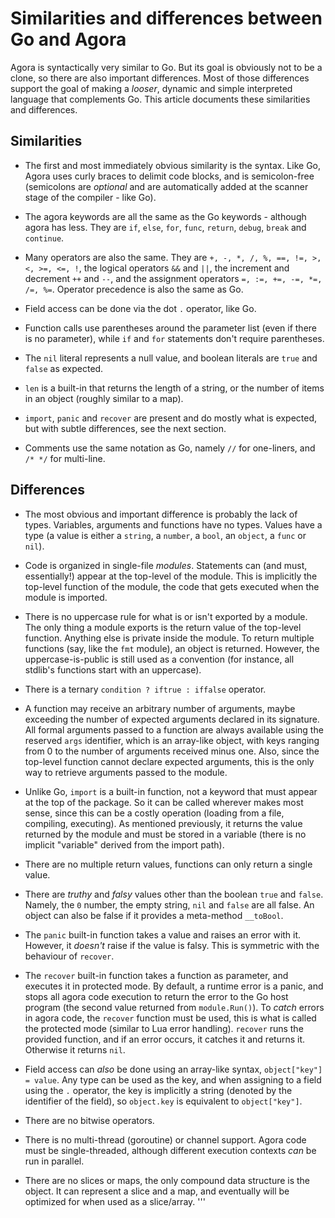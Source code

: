 # Similarities and differences between Go and Agora

Agora is syntactically very similar to Go. But its goal is obviously not to be a clone, so there are also important differences. Most of those differences support the goal of making a *looser*, dynamic and simple interpreted language that complements Go. This article documents these similarities and differences.

## Similarities

* The first and most immediately obvious similarity is the syntax. Like Go, Agora uses curly braces to delimit code blocks, and is semicolon-free (semicolons are *optional* and are automatically added at the scanner stage of the compiler - like Go).

* The agora keywords are all the same as the Go keywords - although agora has less. They are `if`, `else`, `for`, `func`, `return`, `debug`, `break` and `continue`. 

* Many operators are also the same. They are `+, -, *, /, %, ==, !=, >, <, >=, <=, !`, the logical operators `&&` and `||`, the increment and decrement `++` and `--`, and the assignment operators `=, :=, +=, -=, *=, /=, %=`. Operator precedence is also the same as Go.

* Field access can be done via the dot `.` operator, like Go.

* Function calls use parentheses around the parameter list (even if there is no parameter), while `if` and `for` statements don't require parentheses.

* The `nil` literal represents a null value, and boolean literals are `true` and `false` as expected.

* `len` is a built-in that returns the length of a string, or the number of items in an object (roughly similar to a map).

* `import`, `panic` and `recover` are present and do mostly what is expected, but with subtle differences, see the next section.

* Comments use the same notation as Go, namely `//` for one-liners, and `/* */` for multi-line.

## Differences

* The most obvious and important difference is probably the lack of types. Variables, arguments and functions have no types. Values have a type (a value is either a `string`, a `number`, a `bool`, an `object`, a `func` or `nil`).

* Code is organized in single-file *modules*. Statements can (and must, essentially!) appear at the top-level of the module. This is implicitly the top-level function of the module, the code that gets executed when the module is imported.

* There is no uppercase rule for what is or isn't exported by a module. The only thing a module exports is the return value of the top-level function. Anything else is private inside the module. To return multiple functions (say, like the `fmt` module), an object is returned. However, the uppercase-is-public is still used as a convention (for instance, all stdlib's functions start with an uppercase).

* There is a ternary `condition ? iftrue : iffalse` operator.

* A function may receive an arbitrary number of arguments, maybe exceeding the number of expected arguments declared in its signature. All formal arguments passed to a function are always available using the reserved `args` identifier, which is an array-like object, with keys ranging from 0 to the number of arguments received minus one. Also, since the top-level function cannot declare expected arguments, this is the only way to retrieve arguments passed to the module.

* Unlike Go, `import` is a built-in function, not a keyword that must appear at the top of the package. So it can be called wherever makes most sense, since this can be a costly operation (loading from a file, compiling, executing). As mentioned previously, it returns the value returned by the module and must be stored in a variable (there is no implicit "variable" derived from the import path).

* There are no multiple return values, functions can only return a single value.

* There are *truthy* and *falsy* values other than the boolean `true` and `false`. Namely, the `0` number, the empty string, `nil` and `false` are all false. An object can also be false if it provides a meta-method `__toBool`.

* The `panic` built-in function takes a value and raises an error with it. However, it *doesn't* raise if the value is falsy. This is symmetric with the behaviour of `recover`.

* The `recover` built-in function takes a function as parameter, and executes it in protected mode. By default, a runtime error is a panic, and stops all agora code execution to return the error to the Go host program (the second value returned from `module.Run()`). To *catch* errors in agora code, the `recover` function must be used, this is what is called the protected mode (similar to Lua error handling). `recover` runs the provided function, and if an error occurs, it catches it and returns it. Otherwise it returns `nil`.

* Field access can *also* be done using an array-like syntax, `object["key"] = value`. Any type can be used as the key, and when assigning to a field using the `.` operator, the key is implicitly a string (denoted by the identifier of the field), so `object.key` is equivalent to `object["key"]`.

* There are no bitwise operators.

* There is no multi-thread (goroutine) or channel support. Agora code must be single-threaded, although different execution contexts *can* be run in parallel.

* There are no slices or maps, the only compound data structure is the object. It can represent a slice and a map, and eventually will be optimized for when used as a slice/array.
'''
